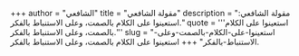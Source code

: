 +++
author = "الشافعي"
title = "مقولة الشافعي"
description = "مقولة الشافعي: استعينوا على الكلام بالصمت، وعلى الاستنباط بالفكر."
quote = '''استعينوا على الكلام بالصمت، وعلى الاستنباط بالفكر.''' 
slug = "استعينوا-على-الكلام-بالصمت-وعلى-الاستنباط-بالفكر"
+++
استعينوا على الكلام بالصمت، وعلى الاستنباط بالفكر.
